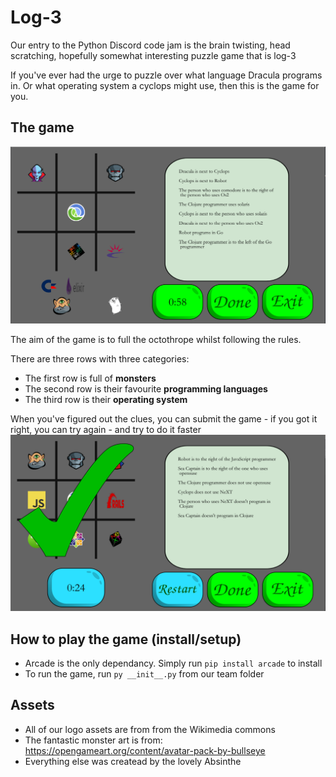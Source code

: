 # Log-3
Our entry to the Python Discord code jam is the brain twisting, head scratching, hopefully somewhat interesting puzzle 
game that is log-3


If you've ever had the urge to puzzle over what language Dracula programs in. Or what operating system a cyclops might 
use,  then this is the game for you.
## The game 
![Example screen](https://github.com/CharlieADavies/game-jam-2020/blob/dev/the-comet-that-shook-the-py/screenshot_1.PNG)

The aim of the game is to full the octothrope whilst following the rules. 

There are three rows with three categories:
* The first row is full of **monsters**
* The second row is their favourite **programming languages**
* The third row is their **operating system**

When you've figured out the clues, you can submit the game - if you got it right, you can try again - and try to do it faster
![Winning screen](https://github.com/CharlieADavies/game-jam-2020/blob/dev/the-comet-that-shook-the-py/screenshot_2.png)
## How to play the game (install/setup)
* Arcade is the only dependancy. Simply run `pip install arcade` to install
* To run the game, run `py __init__.py` from our team folder

## Assets
* All of our logo assets are from from the Wikimedia commons
* The fantastic monster art is from: https://opengameart.org/content/avatar-pack-by-bullseye
* Everything else was createad by the lovely Absinthe
